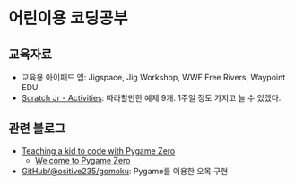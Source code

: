# 어린이용 코딩공부

## 교육자료

* 교육용 아이패드 앱: Jigspace, Jig Workshop, WWF Free Rivers, Waypoint EDU
* [Scratch Jr - Activities](https://www.scratchjr.org/teach): 따라할만한 예제 9개. 1주일 정도 가지고 놀 수 있겠다.

## 관련 블로그

* [Teaching a kid to code with Pygame Zero](https://www.mattlayman.com/blog/2019/teach-kid-code-pygame-zero/)
  * [Welcome to Pygame Zero](https://pygame-zero.readthedocs.io/en/stable/)
* [GitHub/@ositive235/gomoku](https://github.com/positive235/gomoku): Pygame를 이용한 오목 구현
